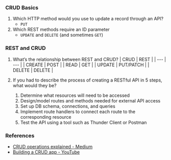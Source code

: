 ### CRUD Basics

1. Which HTTP method would you use to update a record through an API?
   - `PUT`
2. Which REST methods require an ID parameter
   - `UPDATE` and `DELETE` (and sometimes `GET`)

### REST and CRUD

1. What’s the relationship between REST and CRUD?
    | CRUD | REST |
    | --- | --- |
    | CREATE | POST |
    | READ | GET |
    | UPDATE | PUT/PATCH |
    | DELETE | DELETE |

2. If you had to describe the process of creating a RESTful API in 5 steps, what would they be?
   1. Determine what resources will need to be accessed
   2. Design/model routes and methods needed for external API access
   3. Set up DB schema, connections, and queries
   4. Implement route handlers to connect each route to the corresponding resource
   5. Test the API using a tool such as Thunder Client or Postman

### References

- [CRUD operations explained - Medium](https://medium.com/geekculture/crud-operations-explained-2a44096e9c88)
- [Building a CRUD app - YouTube](https://www.youtube.com/watch?v=EzNcBhSv1Wo)
